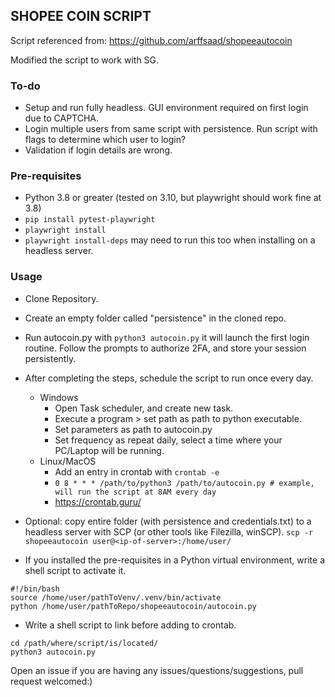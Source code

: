 ## SHOPEE COIN SCRIPT

Script referenced from: https://github.com/arffsaad/shopeeautocoin

Modified the script to work with SG.

### To-do
- Setup and run fully headless. GUI environment required on first login due to CAPTCHA.
- Login multiple users from same script with persistence. Run script with flags to determine which user to login?
- Validation if login details are wrong.

### Pre-requisites
- Python 3.8 or greater (tested on 3.10, but playwright should work fine at 3.8)
- `pip install pytest-playwright`
- `playwright install`
- `playwright install-deps` may need to run this too when installing on a headless server.

### Usage
- Clone Repository.
- Create an empty folder called "persistence" in the cloned repo.
- Run autocoin.py with `python3 autocoin.py` it will launch the first login routine. Follow the prompts to authorize 2FA, and store your session persistently.
- After completing the steps, schedule the script to run once every day.
  - Windows
    - Open Task scheduler, and create new task.
    - Execute a program > set path as path to python executable.
    - Set parameters as path to autocoin.py
    - Set frequency as repeat daily, select a time where your PC/Laptop will be running.
  - Linux/MacOS
    - Add an entry in crontab with `crontab -e`
    - `0 8 * * * /path/to/python3 /path/to/autocoin.py # example, will run the script at 8AM every day`
    - https://crontab.guru/

- Optional: copy entire folder (with persistence and credentials.txt) to a headless server with SCP (or other tools like Filezilla, winSCP). `scp -r shopeeautocoin user@<ip-of-server>:/home/user/`

- If you installed the pre-requisites in a Python virtual environment, write a shell script to activate it.
```shell
#!/bin/bash
source /home/user/pathToVenv/.venv/bin/activate
python /home/user/pathToRepo/shopeeautocoin/autocoin.py
```
- Write a shell script to link before adding to crontab.
```shell
cd /path/where/script/is/located/
python3 autocoin.py
```

Open an issue if you are having any issues/questions/suggestions, pull request welcomed:)
